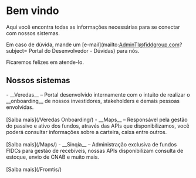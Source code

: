 # Bem vindo

Aqui você encontra todas as informações necessárias para se conectar com nossos sistemas.

Em caso de dúvida, mande um [e-mail](mailto:AdminTI@fiddgroup.com?subject= Portal do Desenvolvedor - Dúvidas) para nós.

Ficaremos felizes em atende-lo.

## Nossos sistemas


<div class="grid cards" markdown>
- <a class="customIcon veredas-icon" /> __Veredas__ – Portal desenvolvido internamente com o intuito de realizar o __onboarding__ de nossos investidores, stakeholders e demais pessoas envolvidas. <br><br> [Saiba mais](/Veredas Onboarding/)
- <a class="customIcon maps-icon" /> __Maps__ – Responsável pela gestão do passivo e ativo dos fundos, através das APIs que disponibilizamos, você poderá consultar informações sobre a carteira, caixa entre outros. <br><br> [Saiba mais](/Maps/)
- <a class="customIcon sinqia-icon" /> __Sinqia__ – Administração exclusiva de fundos FIDCs para gestão de recebíveis, nossas APIs disponibilizam consulta de estoque, envio de CNAB e muito mais. <br><br> [Saiba mais](/Fromtis/)
</div>